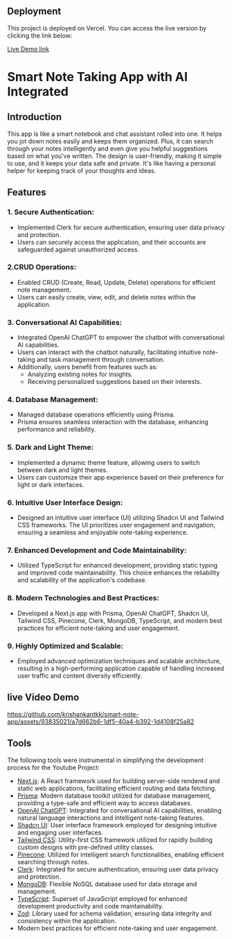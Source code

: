 ## Deployment

This project is deployed on Vercel. You can access the live version by clicking the link below:

[Live Demo link](https://smart-note-app.vercel.app/)
# Smart Note Taking App with AI Integrated

## Introduction 
This app is like a smart notebook and chat assistant rolled into one. It helps you jot down notes easily and keeps them organized. Plus, it can search through your notes intelligently and even give you helpful suggestions based on what you've written. The design is user-friendly, making it simple to use, and it keeps your data safe and private. It's like having a personal helper for keeping track of your thoughts and ideas.

## Features

### 1. Secure Authentication:

- Implemented Clerk for secure authentication, ensuring user data privacy and protection.
- Users can securely access the application, and their accounts are safeguarded against unauthorized access.
### 2.CRUD Operations:

- Enabled CRUD (Create, Read, Update, Delete) operations for efficient note management.
- Users can easily create, view, edit, and delete notes within the application.

### 3. Conversational AI Capabilities:

- Integrated OpenAI ChatGPT to empower the chatbot with conversational AI capabilities.
- Users can interact with the chatbot naturally, facilitating intuitive note-taking and task management through conversation.
- Additionally, users benefit from features such as:
  * Analyzing existing notes for insights.
  * Receiving personalized suggestions based on their interests.

### 4. Database Management:

- Managed database operations efficiently using Prisma.
- Prisma ensures seamless interaction with the database, enhancing performance and reliability.

### 5. Dark and Light Theme:

- Implemented a dynamic theme feature, allowing users to switch between dark and light themes.
- Users can customize their app experience based on their preference for light or dark interfaces.

### 6. Intuitive User Interface Design:

- Designed an intuitive user interface (UI) utilizing Shadcn UI and Tailwind CSS frameworks. The UI prioritizes user engagement and navigation, ensuring a seamless and enjoyable note-taking experience.

### 7. Enhanced Development and Code Maintainability:

- Utilized TypeScript for enhanced development, providing static typing and improved code maintainability. This choice enhances the reliability and scalability of the application's codebase.

### 8. Modern Technologies and Best Practices:
- Developed a Next.js app with Prisma, OpenAI ChatGPT, Shadcn UI, Tailwind CSS, Pinecone, Clerk, MongoDB, TypeScript, and modern best practices for efficient note-taking and user engagement.

### 9. Highly Optimized and Scalable:
- Employed advanced optimization techniques and scalable architecture, resulting in a high-performing application capable of handling increased user traffic and content diversity efficiently.

## live Video Demo

https://github.com/krishankantkk/smart-note-app/assets/93835021/a7d662b6-1df5-40a4-b392-1d4108f25a82

## Tools

The following tools were instrumental in simplifying the development process for the Youtube Project:

- [Next.js](https://nextjs.org/): A React framework used for building server-side rendered and static web applications, facilitating efficient routing and data fetching.
- [Prisma](https://www.prisma.io/): Modern database toolkit utilized for database management, providing a type-safe and efficient way to access databases.
- [OpenAI ChatGPT](https://openai.com/chatgpt): Integrated for conversational AI capabilities, enabling natural language interactions and intelligent note-taking features.
- [Shadcn UI](https://shadcn-ui.com/): User interface framework employed for designing intuitive and engaging user interfaces.
- [Tailwind CSS](https://tailwindcss.com/): Utility-first CSS framework utilized for rapidly building custom designs with pre-defined utility classes.
- [Pinecone](https://www.pinecone.io/): Utilized for intelligent search functionalities, enabling efficient searching through notes.
- [Clerk](https://clerk.dev/): Integrated for secure authentication, ensuring user data privacy and protection.
- [MongoDB](https://www.mongodb.com/): Flexible NoSQL database used for data storage and management.
- [TypeScript](https://www.typescriptlang.org/): Superset of JavaScript employed for enhanced development productivity and code maintainability.
- [Zod](https://github.com/colinhacks/zod): Library used for schema validation, ensuring data integrity and consistency within the application.
- Modern best practices for efficient note-taking and user engagement.







